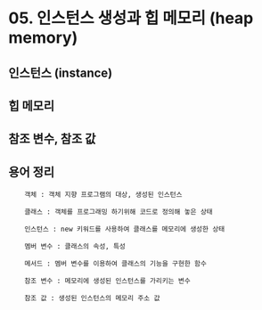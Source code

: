 # 05. 인스턴스 생성과 힙 메모리 (heap memory)

## 인스턴스 (instance)


## 힙 메모리


## 참조 변수, 참조 값


## 용어 정리

        객체 : 객체 지향 프로그램의 대상, 생성된 인스턴스

        클래스 : 객체를 프로그래밍 하기위해 코드로 정의해 놓은 상태

        인스턴스 : new 키워드를 사용하여 클래스를 메모리에 생성한 상태

        멤버 변수 : 클래스의 속성, 특성

        메서드 : 멤버 변수를 이용하여 클래스의 기능을 구현한 함수

        참조 변수 : 메모리에 생성된 인스턴스를 가리키는 변수

        참조 값 : 생성된 인스턴스의 메모리 주소 값

